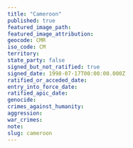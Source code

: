 ```yaml
---
title: "Cameroon"
published: true
featured_image_path:
featured_image_attribution:
geocode: CMR
iso_code: CM
territory:
state_party: false
signed_but_not_ratified: true
signed_date: 1998-07-17T00:00:00.000Z
ratified_or_acceded_date:
entry_into_force_date:
ratified_apic_date:
genocide:
crimes_against_humanity:
aggression:
war_crimes:
note:
slug: cameroon
---
```

